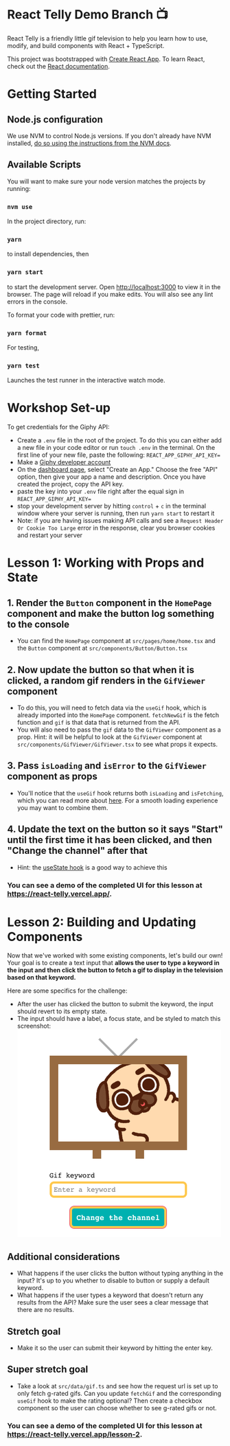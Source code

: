 # React Telly Demo Branch 📺

React Telly is a friendly little gif television to help you learn how to use, modify, and build components with React + TypeScript.

This project was bootstrapped with [Create React App](https://github.com/facebook/create-react-app). To learn React, check out the [React documentation](https://reactjs.org/).

# Getting Started

## Node.js configuration

We use NVM to control Node.js versions. If you don't already have NVM installed, [do so using the instructions from the NVM docs](https://github.com/nvm-sh/nvm#installing-and-updating).

## Available Scripts

You will want to make sure your node version matches the projects by running:

### `nvm use`

In the project directory, run:

### `yarn`

to install dependencies, then

### `yarn start`

to start the development server. Open [http://localhost:3000](http://localhost:3000) to view it in the browser. The page will reload if you make edits. You will also see any lint errors in the console.

To format your code with prettier, run:

### `yarn format`

For testing,

### `yarn test`

Launches the test runner in the interactive watch mode.

# Workshop Set-up

To get credentials for the Giphy API:

- Create a `.env` file in the root of the project. To do this you can either add a new file in your code editor or run `touch .env` in the terminal. On the first line of your new file, paste the following: `REACT_APP_GIPHY_API_KEY=`
- Make a [Giphy developer account](https://developers.giphy.com/)
- On the [dashboard page](https://developers.giphy.com/dashboard/?), select "Create an App." Choose the free "API" option, then give your app a name and description. Once you have created the project, copy the API key.
- paste the key into your `.env` file right after the equal sign in `REACT_APP_GIPHY_API_KEY=`
- stop your development server by hitting `control` + `c` in the terminal window where your server is running, then run `yarn start` to restart it
- Note: if you are having issues making API calls and see a `Request Header Or Cookie Too Large` error in the response, clear you browser cookies and restart your server

# Lesson 1: Working with Props and State

## 1. Render the `Button` component in the `HomePage` component and make the button log something to the console

- You can find the `HomePage` component at `src/pages/home/home.tsx` and the `Button` component at `src/components/Button/Button.tsx`

## 2. Now update the button so that when it is clicked, a random gif renders in the `GifViewer` component

- To do this, you will need to fetch data via the `useGif` hook, which is already imported into the `HomePage` component. `fetchNewGif` is the fetch function and `gif` is that data that is returned from the API.
- You will also need to pass the `gif` data to the `GifViewer` component as a prop. Hint: it will be helpful to look at the `GifViewer` component at `src/components/GifViewer/GifViewer.tsx` to see what props it expects.

## 3. Pass `isLoading` and `isError` to the `GifViewer` component as props

- You'll notice that the `useGif` hook returns both `isLoading` and `isFetching`, which you can read more about [here](https://tanstack.com/query/v4/docs/react/reference/useQuery). For a smooth loading experience you may want to combine them.

## 4. Update the text on the button so it says "Start" until the first time it has been clicked, and then "Change the channel" after that

- Hint: the [useState hook](https://react.dev/reference/react/useState) is a good way to achieve this

### You can see a demo of the completed UI for this lesson at https://react-telly.vercel.app/.

# Lesson 2: Building and Updating Components

Now that we've worked with some existing components, let's build our own! Your goal is to create a text input that **allows the user to type a keyword in the input and then click the button to fetch a gif to display in the television based on that keyword.**

Here are some specifics for the challenge:

- After the user has clicked the button to submit the keyword, the input should revert to its empty state.
- The input should have a label, a focus state, and be styled to match this screenshot:
  ![UI Screen Shot](./public/input.png)

## Additional considerations

- What happens if the user clicks the button without typing anything in the input? It's up to you whether to disable to button or supply a default keyword.
- What happens if the user types a keyword that doesn't return any results from the API? Make sure the user sees a clear message that there are no results.

## Stretch goal

- Make it so the user can submit their keyword by hitting the enter key.

## Super stretch goal

- Take a look at `src/data/gif.ts` and see how the request url is set up to only fetch g-rated gifs. Can you update `fetchGif` and the corresponding `useGif` hook to make the rating optional? Then create a checkbox component so the user can choose whether to see g-rated gifs or not.

### You can see a demo of the completed UI for this lesson at https://react-telly.vercel.app/lesson-2.
